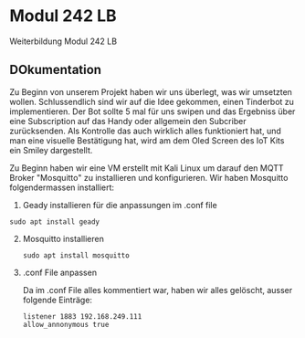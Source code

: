 # Modul 242 LB
Weiterbildung Modul 242 LB

## DOkumentation

Zu Beginn von unserem Projekt haben wir uns überlegt, was wir umsetzten wollen. Schlussendlich sind wir auf die Idee gekommen, einen Tinderbot zu implementieren. Der Bot sollte 5 mal für uns swipen und das Ergebniss über eine Subscription auf das Handy oder allgemein den Subcriber zurücksenden. Als Kontrolle das auch wirklich alles funktioniert hat, und man eine visuelle Bestätigung hat, wird am dem Oled Screen des IoT Kits ein Smiley dargestellt.

Zu Beginn haben wir eine VM erstellt mit Kali Linux um darauf den MQTT Broker "Mosquitto" zu installieren und konfigurieren. 
Wir haben Mosquitto folgendermassen installiert:

1.  Geady installieren für die anpassungen im .conf file
```
sudo apt install geady
```
  
2. Mosquitto installieren 
    ```
    sudo apt install mosquitto
   ```
3. .conf File anpassen
    
    Da im .conf File alles kommentiert war, haben wir alles gelöscht, ausser folgende Einträge:
    ```
    listener 1883 192.168.249.111
    allow_annonymous true
    ```
    
